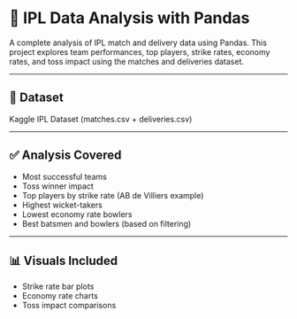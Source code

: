 # 🏏 IPL Data Analysis with Pandas

A complete analysis of IPL match and delivery data using Pandas. This project explores team performances, top players, strike rates, economy rates, and toss impact using the matches and deliveries dataset.

---

## 📁 Dataset
Kaggle IPL Dataset (matches.csv + deliveries.csv)

---

## ✅ Analysis Covered
- Most successful teams
- Toss winner impact
- Top players by strike rate (AB de Villiers example)
- Highest wicket-takers
- Lowest economy rate bowlers
- Best batsmen and bowlers (based on filtering)

---

## 📊 Visuals Included
- Strike rate bar plots
- Economy rate charts
- Toss impact comparisons

